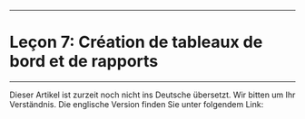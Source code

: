 ****
# Leçon 7: Création de tableaux de bord et de rapports
---

Dieser Artikel ist zurzeit noch nicht ins Deutsche übersetzt. Wir bitten um Ihr Verständnis. Die englische Version finden Sie unter folgendem Link: []()








